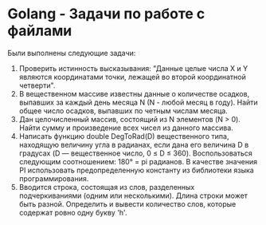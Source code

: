 # Golang - Задачи по работе с файлами

Были выполнены следующие задачи:
1. Проверить истинность высказывания: "Данные целые числа X и Y являются координатами точки, лежащей во второй координатной четверти".
2. В вещественном массиве известны данные о количестве осадков, выпавших за каждый день месяца N (N - любой месяц в году).
Найти общее число осадков, выпавших по четным числам месяца.
3. Дан целочисленный массив, состоящий из N элементов (N > 0). Найти сумму и произведение всех чисел из данного массива.
4. Написать функцию double DegToRad(D) вещественного типа, находящую величину угла в радианах, если дана его величина D в градусах
(D — вещественное число, 0 ≤ D ≤ 360). Воспользоваться следующим соотношением: 180° = pi радианов. В качестве значения PI
использовать предопределенную константу из библиотеки языка программирования.
5. Вводится строка, состоящая из слов, разделенных подчеркиваниями (одним или несколькими). Длина строки может быть разной.
Определить и вывести количество слов, которые содержат ровно одну букву 'h'.
